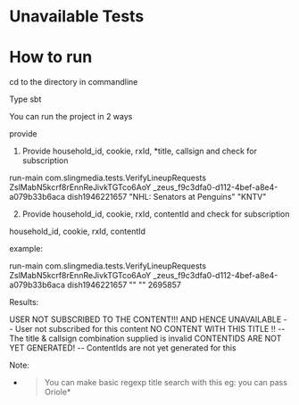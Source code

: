 Unavailable Tests
==================

# How to run 

cd to the directory in commandline

Type sbt 

You can run the project in 2 ways 

provide 

1. Provide household_id, cookie, rxId, *title, callsign and check for subscription 


run-main com.slingmedia.tests.VerifyLineupRequests ZslMabN5kcrf8rEnnReJivkTGTco6AoY _zeus_f9c3dfa0-d112-4bef-a8e4-a079b33b6aca dish1946221657 "NHL: Senators at Penguins" "KNTV"


2. Provide household_id, cookie, rxId, contentId and check for subscription 


household_id, cookie, rxId, contentId

example:

run-main com.slingmedia.tests.VerifyLineupRequests ZslMabN5kcrf8rEnnReJivkTGTco6AoY _zeus_f9c3dfa0-d112-4bef-a8e4-a079b33b6aca dish1946221657 "" "" 2695857






Results:

USER NOT SUBSCRIBED TO THE CONTENT!!! AND HENCE UNAVAILABLE -- User not subscribed for this content
NO CONTENT WITH THIS TITLE !! -- The title & callsign combination supplied is invalid
CONTENTIDS ARE NOT YET GENERATED! -- ContentIds are not yet generated for this

Note:
* > You can make basic regexp title search with this eg: you can pass Oriole*